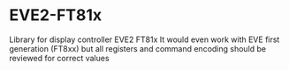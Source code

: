 # EVE2-FT81x
Library for display controller EVE2 FT81x
It would even work with EVE first generation (FT8xx) but all registers and command encoding should be reviewed for correct values
